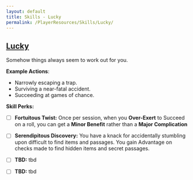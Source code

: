 ```yaml
---
layout: default
title: Skills - Lucky
permalink: /PlayerResources/Skills/Lucky/
---
```

## [Lucky](#Lucky)
Somehow things always seem to work out for you.

**Example Actions**:
- Narrowly escaping a trap.
- Surviving a near-fatal accident.
- Succeeding at games of chance.

**Skill Perks:**
- ☐ **Fortuitous Twist:** Once per session, when you **Over-Exert** to Succeed on a roll, you can get a **Minor Benefit** rather than a **Major Complication**
  
- ☐ **Serendipitous Discovery:** You have a knack for accidentally stumbling upon difficult to find items and passages. You gain Advantage on checks made to find hidden items and secret passages.
  
- ☐ **TBD:** tbd
  
- ☐ **TBD:** tbd